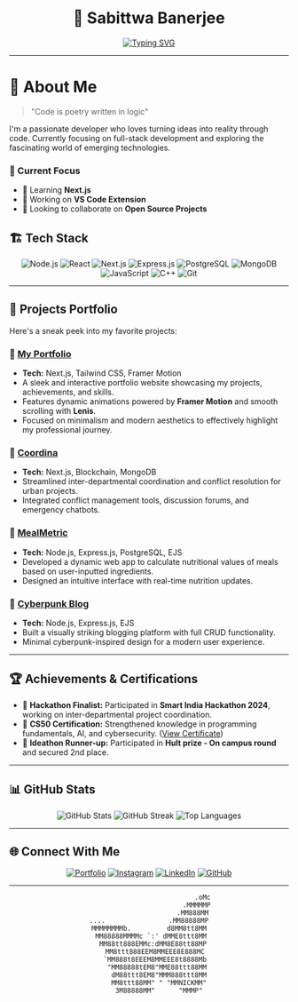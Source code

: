 <div align="center">

# 🌟 Sabittwa Banerjee

[![Typing SVG](https://readme-typing-svg.herokuapp.com?font=Fira+Code&weight=600&pause=1000&color=39FF14&center=true&vCenter=true&width=500&lines=Full-Stack+Web+Developer;IoT+Engineering+Student;Hackathon+Finalist;Photography+Aficionado)](https://git.io/typing-svg)

</div>

---
# 🚀 About Me

> "Code is poetry written in logic"

I'm a passionate developer who loves turning ideas into reality through code. Currently focusing on full-stack development and exploring the fascinating world of emerging technologies.

### 🎯 Current Focus
- 🌱 Learning **Next.js**
- 🔭 Working on **VS Code Extension**
- 👯 Looking to collaborate on **Open Source Projects**

## 🏗️ Tech Stack

<div align="center">

![Node.js](https://img.shields.io/badge/Node.js-%2343853D.svg?style=for-the-badge&logo=node.js&logoColor=white)
![React](https://img.shields.io/badge/React-%2361DAFB.svg?style=for-the-badge&logo=react&logoColor=black)
![Next.js](https://img.shields.io/badge/Next.js-%23000000.svg?style=for-the-badge&logo=next.js&logoColor=white)
![Express.js](https://img.shields.io/badge/Express.js-%23000000.svg?style=for-the-badge&logo=express&logoColor=white)
![PostgreSQL](https://img.shields.io/badge/PostgreSQL-%23336791.svg?style=for-the-badge&logo=postgresql&logoColor=white)
![MongoDB](https://img.shields.io/badge/MongoDB-%2347A248.svg?style=for-the-badge&logo=mongodb&logoColor=white)
![JavaScript](https://img.shields.io/badge/JavaScript-%23F7DF1E.svg?style=for-the-badge&logo=javascript&logoColor=black)
![C++](https://img.shields.io/badge/C++-%2300599C.svg?style=for-the-badge&logo=c%2B%2B&logoColor=white)
![Git](https://img.shields.io/badge/Git-%23F05033.svg?style=for-the-badge&logo=git&logoColor=white)

</div>

---

## 🌟 Projects Portfolio

Here's a sneak peek into my favorite projects:

### 📌 [**My Portfolio**](https://strangelytrue.vercel.app/)
- **Tech:** Next.js, Tailwind CSS, Framer Motion
- A sleek and interactive portfolio website showcasing my projects, achievements, and skills.
- Features dynamic animations powered by **Framer Motion** and smooth scrolling with **Lenis**.
- Focused on minimalism and modern aesthetics to effectively highlight my professional journey.

### 📌 [**Coordina**](https://github.com/Prayas-35/Coordina)
- **Tech:** Next.js, Blockchain, MongoDB
- Streamlined inter-departmental coordination and conflict resolution for urban projects.
- Integrated conflict management tools, discussion forums, and emergency chatbots.

### 📌 [**MealMetric**](https://github.com/strangely-true/MealMetric)
- **Tech:** Node.js, Express.js, PostgreSQL, EJS
- Developed a dynamic web app to calculate nutritional values of meals based on user-inputted ingredients.
- Designed an intuitive interface with real-time nutrition updates.

### 📌 [**Cyberpunk Blog**](https://github.com/strangely-true/capstone-blog)
- **Tech:** Node.js, Express.js, EJS
- Built a visually striking blogging platform with full CRUD functionality.
- Minimal cyberpunk-inspired design for a modern user experience.

---

## 🏆 Achievements & Certifications

- 💼 **Hackathon Finalist:** Participated in **Smart India Hackathon 2024**, working on inter-departmental project coordination.
- 🏅 **CS50 Certification:** Strengthened knowledge in programming fundamentals, AI, and cybersecurity. ([View Certificate](https://certificates.cs50.io/0f5365d3-ca9c-4ffe-98db-a5f6fd0b1708.pdf?size=a4))
- 🏅 **Ideathon Runner-up:** Participated in **Hult prize - On campus round** and secured 2nd place.

---

## 📊 GitHub Stats

<div align="center">

![GitHub Stats](https://github-readme-stats.vercel.app/api?username=strangely-true&show_icons=true&theme=tokyonight)
![GitHub Streak](https://github-readme-streak-stats.herokuapp.com/?user=strangely-true&theme=tokyonight)
![Top Languages](https://github-readme-stats.vercel.app/api/top-langs/?username=strangely-true&layout=compact&theme=tokyonight)

</div>

---

## 🌐 Connect With Me

<div align="center">

[![Portfolio](https://img.shields.io/badge/Portfolio-%23FF5722.svg?style=for-the-badge&logo=firefox&logoColor=white)](https://strangelytrue.vercel.app/) 
[![Instagram](https://img.shields.io/badge/Instagram-%23E4405F.svg?style=for-the-badge&logo=Instagram&logoColor=white)](https://instagram.com/strangely_true)
[![LinkedIn](https://img.shields.io/badge/LinkedIn-%230077B5.svg?style=for-the-badge&logo=linkedin&logoColor=white)](https://linkedin.com/in/sabittwa-banerjee-ab52b5291)
[![GitHub](https://img.shields.io/badge/GitHub-%23181717.svg?style=for-the-badge&logo=github&logoColor=white)](https://github.com/strangely-true)

</div>

---

<div align="center">

```ascii
                           .oMc
                        .MMMMMP
                      .MM888MM
....                .MM88888MP
MMMMMMMMb.         d8MM8tt8MM
 MM88888MMMMc `:' dMME8ttt8MM
  MM88tt888EMMc:dMM8E88tt88MP
   MM8ttt888EEM8MMEEE8E888MC
   `MM888t8EEEM8MMEEE8t8888Mb
    "MM88888tEM8"MME88ttt88MM
     dM88ttt8EM8"MMM888ttt8MM
     MM8ttt88MM" " "MMNICKMM"
     3M88888MM"      "MMMP"


```
</div>
